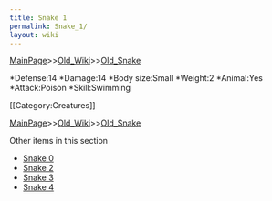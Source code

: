 ```yaml
---
title: Snake 1
permalink: Snake_1/
layout: wiki
---
```


[MainPage](/keeperrl_wiki/ "wikilink")>>[Old_Wiki](/keeperrl_wiki/Old_Wiki "wikilink")>>[Old_Snake](/keeperrl_wiki/Old_Snake "wikilink")

*Defense:14
*Damage:14
*Body size:Small
*Weight:2
*Animal:Yes
*Attack:Poison
*Skill:Swimming

[[Category:Creatures]]

[MainPage](/keeperrl_wiki/ "wikilink")>>[Old_Wiki](/keeperrl_wiki/Old_Wiki "wikilink")>>[Old_Snake](/keeperrl_wiki/Old_Snake "wikilink")

Other items in this section
-    [Snake 0](/keeperrl_wiki/Snake_0 "wikilink")
-    [Snake 2](/keeperrl_wiki/Snake_2 "wikilink")
-    [Snake 3](/keeperrl_wiki/Snake_3 "wikilink")
-    [Snake 4](/keeperrl_wiki/Snake_4 "wikilink")
